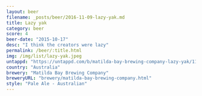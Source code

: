 ```yaml
---
layout: beer
filename: _posts/beer/2016-11-09-lazy-yak.md
title: Lazy yak
category: beer
score: 4
beer-date: "2015-10-17"
desc: "I think the creators were lazy"
permalink: /beer/:title.html
img: /img/list/lazy-yak.jpeg
untappd: "https://untappd.com/b/matilda-bay-brewing-company-lazy-yak/1144645"
country: "Australia"
brewery: "Matilda Bay Brewing Company"
breweryURL: "brewery/matilda-bay-brewing-company.html"
style: "Pale Ale - Australian"
---
```

